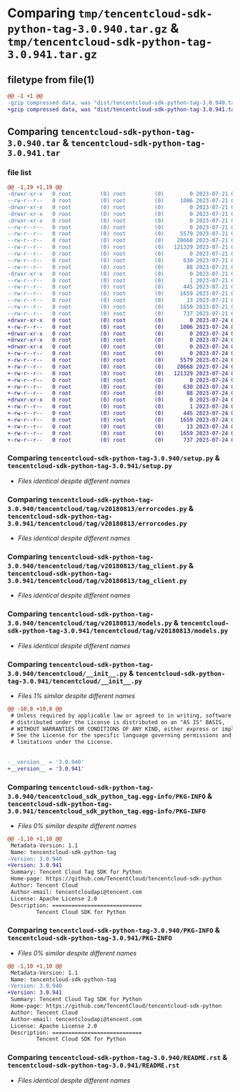 # Comparing `tmp/tencentcloud-sdk-python-tag-3.0.940.tar.gz` & `tmp/tencentcloud-sdk-python-tag-3.0.941.tar.gz`

## filetype from file(1)

```diff
@@ -1 +1 @@
-gzip compressed data, was "dist/tencentcloud-sdk-python-tag-3.0.940.tar", last modified: Fri Jul 21 00:49:25 2023, max compression
+gzip compressed data, was "dist/tencentcloud-sdk-python-tag-3.0.941.tar", last modified: Mon Jul 24 00:43:41 2023, max compression
```

## Comparing `tencentcloud-sdk-python-tag-3.0.940.tar` & `tencentcloud-sdk-python-tag-3.0.941.tar`

### file list

```diff
@@ -1,19 +1,19 @@
-drwxr-xr-x   0 root         (0) root         (0)        0 2023-07-21 00:49:25.000000 tencentcloud-sdk-python-tag-3.0.940/
--rw-r--r--   0 root         (0) root         (0)     1006 2023-07-21 00:49:25.000000 tencentcloud-sdk-python-tag-3.0.940/setup.py
-drwxr-xr-x   0 root         (0) root         (0)        0 2023-07-21 00:49:25.000000 tencentcloud-sdk-python-tag-3.0.940/tencentcloud/
-drwxr-xr-x   0 root         (0) root         (0)        0 2023-07-21 00:49:25.000000 tencentcloud-sdk-python-tag-3.0.940/tencentcloud/tag/
-drwxr-xr-x   0 root         (0) root         (0)        0 2023-07-21 00:49:25.000000 tencentcloud-sdk-python-tag-3.0.940/tencentcloud/tag/v20180813/
--rw-r--r--   0 root         (0) root         (0)        0 2023-07-21 00:49:25.000000 tencentcloud-sdk-python-tag-3.0.940/tencentcloud/tag/v20180813/__init__.py
--rw-r--r--   0 root         (0) root         (0)     5579 2023-07-21 00:49:25.000000 tencentcloud-sdk-python-tag-3.0.940/tencentcloud/tag/v20180813/errorcodes.py
--rw-r--r--   0 root         (0) root         (0)    28668 2023-07-21 00:49:25.000000 tencentcloud-sdk-python-tag-3.0.940/tencentcloud/tag/v20180813/tag_client.py
--rw-r--r--   0 root         (0) root         (0)   121329 2023-07-21 00:49:25.000000 tencentcloud-sdk-python-tag-3.0.940/tencentcloud/tag/v20180813/models.py
--rw-r--r--   0 root         (0) root         (0)        0 2023-07-21 00:49:25.000000 tencentcloud-sdk-python-tag-3.0.940/tencentcloud/tag/__init__.py
--rw-r--r--   0 root         (0) root         (0)      630 2023-07-21 00:49:25.000000 tencentcloud-sdk-python-tag-3.0.940/tencentcloud/__init__.py
--rw-r--r--   0 root         (0) root         (0)       88 2023-07-21 00:49:25.000000 tencentcloud-sdk-python-tag-3.0.940/setup.cfg
-drwxr-xr-x   0 root         (0) root         (0)        0 2023-07-21 00:49:25.000000 tencentcloud-sdk-python-tag-3.0.940/tencentcloud_sdk_python_tag.egg-info/
--rw-r--r--   0 root         (0) root         (0)        1 2023-07-21 00:49:25.000000 tencentcloud-sdk-python-tag-3.0.940/tencentcloud_sdk_python_tag.egg-info/dependency_links.txt
--rw-r--r--   0 root         (0) root         (0)      445 2023-07-21 00:49:25.000000 tencentcloud-sdk-python-tag-3.0.940/tencentcloud_sdk_python_tag.egg-info/SOURCES.txt
--rw-r--r--   0 root         (0) root         (0)     1659 2023-07-21 00:49:25.000000 tencentcloud-sdk-python-tag-3.0.940/tencentcloud_sdk_python_tag.egg-info/PKG-INFO
--rw-r--r--   0 root         (0) root         (0)       13 2023-07-21 00:49:25.000000 tencentcloud-sdk-python-tag-3.0.940/tencentcloud_sdk_python_tag.egg-info/top_level.txt
--rw-r--r--   0 root         (0) root         (0)     1659 2023-07-21 00:49:25.000000 tencentcloud-sdk-python-tag-3.0.940/PKG-INFO
--rw-r--r--   0 root         (0) root         (0)      737 2023-07-21 00:49:25.000000 tencentcloud-sdk-python-tag-3.0.940/README.rst
+drwxr-xr-x   0 root         (0) root         (0)        0 2023-07-24 00:43:41.000000 tencentcloud-sdk-python-tag-3.0.941/
+-rw-r--r--   0 root         (0) root         (0)     1006 2023-07-24 00:43:41.000000 tencentcloud-sdk-python-tag-3.0.941/setup.py
+drwxr-xr-x   0 root         (0) root         (0)        0 2023-07-24 00:43:41.000000 tencentcloud-sdk-python-tag-3.0.941/tencentcloud/
+drwxr-xr-x   0 root         (0) root         (0)        0 2023-07-24 00:43:41.000000 tencentcloud-sdk-python-tag-3.0.941/tencentcloud/tag/
+drwxr-xr-x   0 root         (0) root         (0)        0 2023-07-24 00:43:41.000000 tencentcloud-sdk-python-tag-3.0.941/tencentcloud/tag/v20180813/
+-rw-r--r--   0 root         (0) root         (0)        0 2023-07-24 00:43:41.000000 tencentcloud-sdk-python-tag-3.0.941/tencentcloud/tag/v20180813/__init__.py
+-rw-r--r--   0 root         (0) root         (0)     5579 2023-07-24 00:43:41.000000 tencentcloud-sdk-python-tag-3.0.941/tencentcloud/tag/v20180813/errorcodes.py
+-rw-r--r--   0 root         (0) root         (0)    28668 2023-07-24 00:43:41.000000 tencentcloud-sdk-python-tag-3.0.941/tencentcloud/tag/v20180813/tag_client.py
+-rw-r--r--   0 root         (0) root         (0)   121329 2023-07-24 00:43:41.000000 tencentcloud-sdk-python-tag-3.0.941/tencentcloud/tag/v20180813/models.py
+-rw-r--r--   0 root         (0) root         (0)        0 2023-07-24 00:43:41.000000 tencentcloud-sdk-python-tag-3.0.941/tencentcloud/tag/__init__.py
+-rw-r--r--   0 root         (0) root         (0)      630 2023-07-24 00:43:41.000000 tencentcloud-sdk-python-tag-3.0.941/tencentcloud/__init__.py
+-rw-r--r--   0 root         (0) root         (0)       88 2023-07-24 00:43:41.000000 tencentcloud-sdk-python-tag-3.0.941/setup.cfg
+drwxr-xr-x   0 root         (0) root         (0)        0 2023-07-24 00:43:41.000000 tencentcloud-sdk-python-tag-3.0.941/tencentcloud_sdk_python_tag.egg-info/
+-rw-r--r--   0 root         (0) root         (0)        1 2023-07-24 00:43:41.000000 tencentcloud-sdk-python-tag-3.0.941/tencentcloud_sdk_python_tag.egg-info/dependency_links.txt
+-rw-r--r--   0 root         (0) root         (0)      445 2023-07-24 00:43:41.000000 tencentcloud-sdk-python-tag-3.0.941/tencentcloud_sdk_python_tag.egg-info/SOURCES.txt
+-rw-r--r--   0 root         (0) root         (0)     1659 2023-07-24 00:43:41.000000 tencentcloud-sdk-python-tag-3.0.941/tencentcloud_sdk_python_tag.egg-info/PKG-INFO
+-rw-r--r--   0 root         (0) root         (0)       13 2023-07-24 00:43:41.000000 tencentcloud-sdk-python-tag-3.0.941/tencentcloud_sdk_python_tag.egg-info/top_level.txt
+-rw-r--r--   0 root         (0) root         (0)     1659 2023-07-24 00:43:41.000000 tencentcloud-sdk-python-tag-3.0.941/PKG-INFO
+-rw-r--r--   0 root         (0) root         (0)      737 2023-07-24 00:43:41.000000 tencentcloud-sdk-python-tag-3.0.941/README.rst
```

### Comparing `tencentcloud-sdk-python-tag-3.0.940/setup.py` & `tencentcloud-sdk-python-tag-3.0.941/setup.py`

 * *Files identical despite different names*

### Comparing `tencentcloud-sdk-python-tag-3.0.940/tencentcloud/tag/v20180813/errorcodes.py` & `tencentcloud-sdk-python-tag-3.0.941/tencentcloud/tag/v20180813/errorcodes.py`

 * *Files identical despite different names*

### Comparing `tencentcloud-sdk-python-tag-3.0.940/tencentcloud/tag/v20180813/tag_client.py` & `tencentcloud-sdk-python-tag-3.0.941/tencentcloud/tag/v20180813/tag_client.py`

 * *Files identical despite different names*

### Comparing `tencentcloud-sdk-python-tag-3.0.940/tencentcloud/tag/v20180813/models.py` & `tencentcloud-sdk-python-tag-3.0.941/tencentcloud/tag/v20180813/models.py`

 * *Files identical despite different names*

### Comparing `tencentcloud-sdk-python-tag-3.0.940/tencentcloud/__init__.py` & `tencentcloud-sdk-python-tag-3.0.941/tencentcloud/__init__.py`

 * *Files 1% similar despite different names*

```diff
@@ -10,8 +10,8 @@
 # Unless required by applicable law or agreed to in writing, software
 # distributed under the License is distributed on an "AS IS" BASIS,
 # WITHOUT WARRANTIES OR CONDITIONS OF ANY KIND, either express or implied.
 # See the License for the specific language governing permissions and
 # limitations under the License.
 
 
-__version__ = '3.0.940'
+__version__ = '3.0.941'
```

### Comparing `tencentcloud-sdk-python-tag-3.0.940/tencentcloud_sdk_python_tag.egg-info/PKG-INFO` & `tencentcloud-sdk-python-tag-3.0.941/tencentcloud_sdk_python_tag.egg-info/PKG-INFO`

 * *Files 0% similar despite different names*

```diff
@@ -1,10 +1,10 @@
 Metadata-Version: 1.1
 Name: tencentcloud-sdk-python-tag
-Version: 3.0.940
+Version: 3.0.941
 Summary: Tencent Cloud Tag SDK for Python
 Home-page: https://github.com/TencentCloud/tencentcloud-sdk-python
 Author: Tencent Cloud
 Author-email: tencentcloudapi@tencent.com
 License: Apache License 2.0
 Description: ============================
         Tencent Cloud SDK for Python
```

### Comparing `tencentcloud-sdk-python-tag-3.0.940/PKG-INFO` & `tencentcloud-sdk-python-tag-3.0.941/PKG-INFO`

 * *Files 0% similar despite different names*

```diff
@@ -1,10 +1,10 @@
 Metadata-Version: 1.1
 Name: tencentcloud-sdk-python-tag
-Version: 3.0.940
+Version: 3.0.941
 Summary: Tencent Cloud Tag SDK for Python
 Home-page: https://github.com/TencentCloud/tencentcloud-sdk-python
 Author: Tencent Cloud
 Author-email: tencentcloudapi@tencent.com
 License: Apache License 2.0
 Description: ============================
         Tencent Cloud SDK for Python
```

### Comparing `tencentcloud-sdk-python-tag-3.0.940/README.rst` & `tencentcloud-sdk-python-tag-3.0.941/README.rst`

 * *Files identical despite different names*

